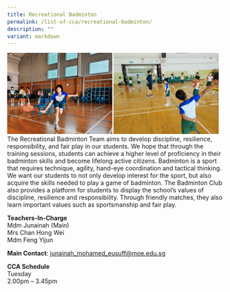 ```yaml
---
title: Recreational Badminton
permalink: /list-of-cca/recreational-badminton/
description: ""
variant: markdown
---
```

![](/images/CCAs/2023_Badminton_CCA_GIF.gif)
The Recreational Badminton Team aims to develop discipline, resilience, responsibility, and fair play in our students. We hope that through the training sessions, students can achieve a higher level of proficiency in their badminton skills and&nbsp;become lifelong active&nbsp;citizens. Badminton is a sport that requires technique, agility, hand-eye coordination and tactical thinking. We want our students to not only develop interest for the sport, but also acquire the skills needed to play a game of badminton. The Badminton Club also provides a platform for students to display the school’s values of discipline, resilience and responsibility. Through friendly matches, they also learn important values such as sportsmanship and fair play.

**Teachers-In-Charge**
<br>Mdm Junainah (Main)
<br>Mrs Chan Hong Wei
<br>Mdm Feng Yijun

**Main Contact**: junainah_mohamed_eusuff@moe.edu.sg

**CCA Schedule**
<br>Tuesday
<br>2.00pm – 3.45pm